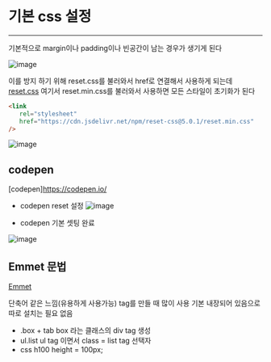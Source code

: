 # 기본 css 설정

---

기본적으로 margin이나 padding이나 빈공간이 남는 경우가 생기게 된다

![image](https://user-images.githubusercontent.com/54137044/103399045-94d8cd00-4b82-11eb-9b76-7509e79b86f4.png)

이를 방지 하기 위해 reset.css를 불러와서 href로 연결해서 사용하게 되는데
[reset.css](https://www.jsdelivr.com/package/npm/reset-css)
여기서 reset.min.css를 불러와서 사용하면 모든 스타일이 초기화가 된다

```html
<link
   rel="stylesheet"
   href="https://cdn.jsdelivr.net/npm/reset-css@5.0.1/reset.min.css"
/>
```

![image](https://user-images.githubusercontent.com/54137044/103399096-c94c8900-4b82-11eb-936a-9f6e1b5c13c2.png)

## codepen

[codepen]https://codepen.io/

-  codepen reset 설정
   ![image](https://user-images.githubusercontent.com/54137044/103399437-812e6600-4b84-11eb-8b37-bbd65380d8cb.png)

-  codepen 기본 셋팅 완료

![image](https://user-images.githubusercontent.com/54137044/103399421-7247b380-4b84-11eb-8f08-c5f654514b0b.png)

## Emmet 문법

[Emmet](https://emmet.io/)

단축어 같은 느낌(유용하게 사용가능)
tag를 만들 때 많이 사용
기본 내장되어 있음으로 따로 설치는 필요 없음

-  .box + tab
   box 라는 클래스의 div tag 생성
-  ul.list
   ul tag 이면서 class = list
   tag 선택자
-  css h100
   height = 100px;
